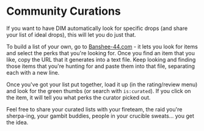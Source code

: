 Community Curations
===================

If you want to have DIM automatically look for specific drops (and share your list of ideal drops), this will let you do just that.

To build a list of your own, go to [Banshee-44.com](https://banshee-44.com/) - it lets you look for items and select the perks that you're looking for. Once you find an item that you like, copy the URL that it generates into a text file. Keep looking and finding those items that you're hunting for and paste them into that file, separating each with a new line.

Once you've got your list put together, load it up (in the rating/review menu) and look for the green thumbs (or search with `is:curated`). If you click on the item, it will tell you what perks the curator picked out.

Feel free to share your curated lists with your fireteam, the raid you're sherpa-ing, your gambit buddies, people in your crucible sweats... you get the idea.
